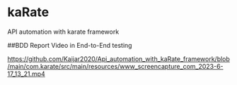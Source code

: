 # kaRate
 API automation with karate framework

##BDD Report Video in End-to-End testing

https://github.com/Kaijar2020/Api_automation_with_kaRate_framework/blob/main/com.karate/src/main/resources/www_screencapture_com_2023-6-17_13_21.mp4

